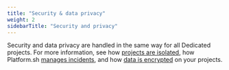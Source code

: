 ```yaml
---
title: "Security & data privacy"
weight: 2
sidebarTitle: "Security and privacy"
---
```


Security and data privacy are handled in the same way for all Dedicated projects.
For more information, see how [projects are isolated](../../dedicated-gen-3/overview/security.md#project-isolation), 
how Platform.sh [manages incidents](../../dedicated-gen-3/overview/security.md#security-incident-handling-procedure),
and how [data is encrypted](../../dedicated-gen-3/overview/security.md#encryption) on your projects.